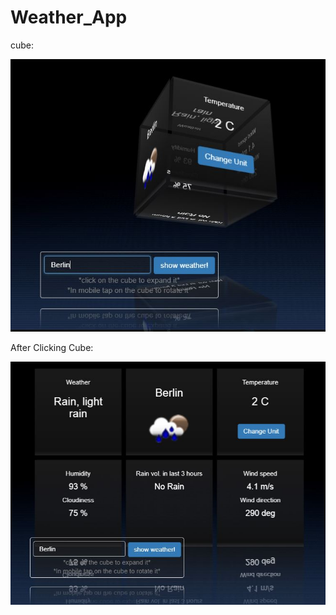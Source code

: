 # Weather_App

cube: 

![Test Image 1](https://github.com/MinarAshiqTishan/Weather_App/blob/master/weather%20ss.JPG)

After Clicking Cube:

![Test Image 2](https://github.com/MinarAshiqTishan/Weather_App/blob/master/2.JPG)



